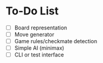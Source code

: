 # To-Do List

- [ ] Board representation
- [ ] Move generator
- [ ] Game rules/checkmate detection
- [ ] Simple AI (minimax)
- [ ] CLI or test interface

